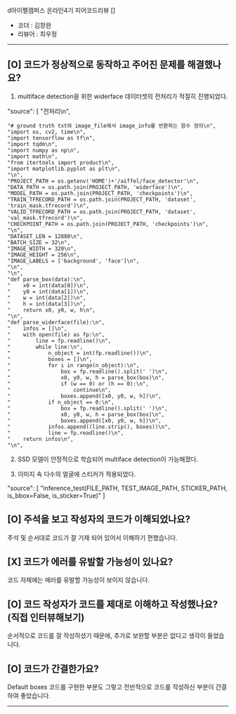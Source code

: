 d아이펠캠퍼스 온라인4기 피어코드리뷰 []

- 코더 : 김창완
- 리뷰어 : 최우정

----------------------------------------------


## [O] 코드가 정상적으로 동작하고 주어진 문제를 해결했나요?   

1. multiface detection을 위한 widerface 데이터셋의 전처리가 적절히 진행되었다.

 "source": [
    "전처리\n",
    
    "# ground truth txt와 image_file에서 image_info를 반환하는 함수 정의\n",
    "import os, cv2, time\n",
    "import tensorflow as tf\n",
    "import tqdm\n",
    "import numpy as np\n",
    "import math\n",
    "from itertools import product\n",
    "import matplotlib.pyplot as plt\n",
    "\n",
    "PROJECT_PATH = os.getenv('HOME')+'/aiffel/face_detector'\n",
    "DATA_PATH = os.path.join(PROJECT_PATH, 'widerface')\n",
    "MODEL_PATH = os.path.join(PROJECT_PATH, 'checkpoints')\n",
    "TRAIN_TFRECORD_PATH = os.path.join(PROJECT_PATH, 'dataset', 'train_mask.tfrecord')\n",
    "VALID_TFRECORD_PATH = os.path.join(PROJECT_PATH, 'dataset', 'val_mask.tfrecord')\n",
    "CHECKPOINT_PATH = os.path.join(PROJECT_PATH, 'checkpoints')\n",
    "\n",
    "DATASET_LEN = 12880\n",
    "BATCH_SIZE = 32\n",
    "IMAGE_WIDTH = 320\n",
    "IMAGE_HEIGHT = 256\n",
    "IMAGE_LABELS = ['background', 'face']\n",
    "\n",
    "\n",
    "def parse_box(data):\n",
    "    x0 = int(data[0])\n",
    "    y0 = int(data[1])\n",
    "    w = int(data[2])\n",
    "    h = int(data[3])\n",
    "    return x0, y0, w, h\n",
    "\n",
    "def parse_widerface(file):\n",
    "    infos = []\n",
    "    with open(file) as fp:\n",
    "        line = fp.readline()\n",
    "        while line:\n",
    "            n_object = int(fp.readline())\n",
    "            boxes = []\n",
    "            for i in range(n_object):\n",
    "                box = fp.readline().split(' ')\n",
    "                x0, y0, w, h = parse_box(box)\n",
    "                if (w == 0) or (h == 0):\n",
    "                    continue\n",
    "                boxes.append([x0, y0, w, h])\n",
    "            if n_object == 0:\n",
    "                box = fp.readline().split(' ')\n",
    "                x0, y0, w, h = parse_box(box)\n",
    "                boxes.append([x0, y0, w, h])\n",
    "            infos.append((line.strip(), boxes))\n",
    "            line = fp.readline()\n",
    "    return infos\n",
    "\n",


2. SSD 모델이 안정적으로 학습되어 multiface detection이 가능해졌다.
   
3. 이미지 속 다수의 얼굴에 스티커가 적용되었다.

"source": [
    "inference_test(FILE_PATH, TEST_IMAGE_PATH, STICKER_PATH, is_bbox=False, is_sticker=True)"
   ]

## [O] 주석을 보고 작성자의 코드가 이해되었나요?

주석 및 순서대로 코드가 잘 기재 되어 있어서 이해하기 편했습니다.  


## [X] 코드가 에러를 유발할 가능성이 있나요?

코드 자체에는 에러를 유발할 가능성이 보이지 않습니다.


## [O] 코드 작성자가 코드를 제대로 이해하고 작성했나요? (직접 인터뷰해보기)

순서적으로 코드를 잘 작성하셨기 때문에, 추가로 보완할 부분은 없다고 생각이 들었습니다. 

## [O] 코드가 간결한가요?
  
Default boxes 코드를 구현한 부분도 그렇고 전반적으로 코드를 작성하신 부분이 간결하여 좋았습니다. 


----------------------------------------------

